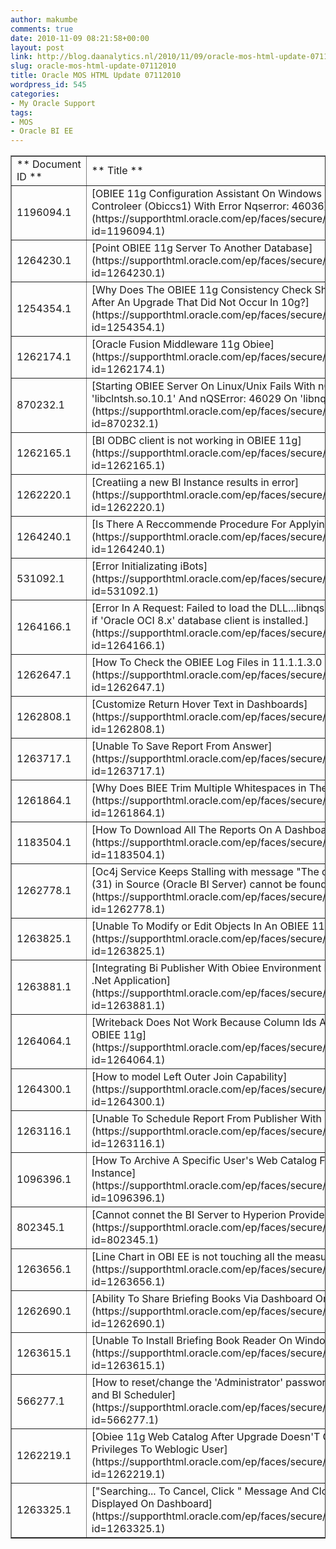 ```yaml
---
author: makumbe
comments: true
date: 2010-11-09 08:21:58+00:00
layout: post
link: http://blog.daanalytics.nl/2010/11/09/oracle-mos-html-update-07112010/
slug: oracle-mos-html-update-07112010
title: Oracle MOS HTML Update 07112010
wordpress_id: 545
categories:
- My Oracle Support
tags:
- MOS
- Oracle BI EE
---
```



<table cellpadding="0" cellspacing="3" border="1" width="100%" >
<tbody >
<tr >

<td >** Document ID **
</td>

<td >** Title **
</td>

<td >** Doc Type **
</td>

<td >** Modified Date **
</td>
</tr>
<tr >

<td >1196094.1
</td>

<td >[OBIEE 11g Configuration Assistant On Windows Fails To Start The Cluster Controleer (Obiccs1) With Error Nqserror: 46036](https://supporthtml.oracle.com/ep/faces/secure/km/DocumentDisplay.jspx?id=1196094.1)
</td>

<td >PROBLEM
</td>

<td >01-NOV-10
</td>
</tr>
<tr >

<td >1264230.1
</td>

<td >[Point OBIEE 11g Server To Another Database](https://supporthtml.oracle.com/ep/faces/secure/km/DocumentDisplay.jspx?id=1264230.1)
</td>

<td >HOWTO
</td>

<td >05-NOV-10
</td>
</tr>
<tr >

<td >1254354.1
</td>

<td >[Why Does The OBIEE 11g Consistency Check Show Errors And Warnings After An Upgrade That Did Not Occur In 10g?](https://supporthtml.oracle.com/ep/faces/secure/km/DocumentDisplay.jspx?id=1254354.1)
</td>

<td >HOWTO
</td>

<td >02-NOV-10
</td>
</tr>
<tr >

<td >1262174.1
</td>

<td >[Oracle Fusion Middleware 11g Obiee](https://supporthtml.oracle.com/ep/faces/secure/km/DocumentDisplay.jspx?id=1262174.1)
</td>

<td >HOWTO
</td>

<td >01-NOV-10
</td>
</tr>
<tr >

<td >870232.1
</td>

<td >[Starting OBIEE Server On Linux/Unix Fails With nQSError: 10058 On 'libclntsh.so.10.1' And nQSError: 46029 On 'libnqsdbgatewayoci10g.so'](https://supporthtml.oracle.com/ep/faces/secure/km/DocumentDisplay.jspx?id=870232.1)
</td>

<td >PROBLEM
</td>

<td >02-NOV-10
</td>
</tr>
<tr >

<td >1262165.1
</td>

<td >[BI ODBC client is not working in OBIEE 11g](https://supporthtml.oracle.com/ep/faces/secure/km/DocumentDisplay.jspx?id=1262165.1)
</td>

<td >PROBLEM
</td>

<td >01-NOV-10
</td>
</tr>
<tr >

<td >1262220.1
</td>

<td >[Creatiing a new BI Instance results in error](https://supporthtml.oracle.com/ep/faces/secure/km/DocumentDisplay.jspx?id=1262220.1)
</td>

<td >PROBLEM
</td>

<td >01-NOV-10
</td>
</tr>
<tr >

<td >1264240.1
</td>

<td >[Is There A Reccommende Procedure For Applying A Patch To Obiee](https://supporthtml.oracle.com/ep/faces/secure/km/DocumentDisplay.jspx?id=1264240.1)
</td>

<td >HOWTO
</td>

<td >05-NOV-10
</td>
</tr>
<tr >

<td >531092.1
</td>

<td >[Error Initializating iBots](https://supporthtml.oracle.com/ep/faces/secure/km/DocumentDisplay.jspx?id=531092.1)
</td>

<td >PROBLEM
</td>

<td >04-NOV-10
</td>
</tr>
<tr >

<td >1264166.1
</td>

<td >[Error In A Request: Failed to load the DLL...libnqsdbgatewayoci8i.so. Check if 'Oracle OCI 8.x' database client is installed.](https://supporthtml.oracle.com/ep/faces/secure/km/DocumentDisplay.jspx?id=1264166.1)
</td>

<td >PROBLEM
</td>

<td >05-NOV-10
</td>
</tr>
<tr >

<td >1262647.1
</td>

<td >[How To Check the OBIEE Log Files in 11.1.1.3.0 Version.](https://supporthtml.oracle.com/ep/faces/secure/km/DocumentDisplay.jspx?id=1262647.1)
</td>

<td >HOWTO
</td>

<td >02-NOV-10
</td>
</tr>
<tr >

<td >1262808.1
</td>

<td >[Customize Return Hover Text in Dashboards](https://supporthtml.oracle.com/ep/faces/secure/km/DocumentDisplay.jspx?id=1262808.1)
</td>

<td >HOWTO
</td>

<td >02-NOV-10
</td>
</tr>
<tr >

<td >1263717.1
</td>

<td >[Unable To Save Report From Answer](https://supporthtml.oracle.com/ep/faces/secure/km/DocumentDisplay.jspx?id=1263717.1)
</td>

<td >PROBLEM
</td>

<td >04-NOV-10
</td>
</tr>
<tr >

<td >1261864.1
</td>

<td >[Why Does BIEE Trim Multiple Whitespaces in The Data to One Space Only?](https://supporthtml.oracle.com/ep/faces/secure/km/DocumentDisplay.jspx?id=1261864.1)
</td>

<td >HOWTO
</td>

<td >31-OCT-10
</td>
</tr>
<tr >

<td >1183504.1
</td>

<td >[How To Download All The Reports On A Dashboard To A Single Excel File?](https://supporthtml.oracle.com/ep/faces/secure/km/DocumentDisplay.jspx?id=1183504.1)
</td>

<td >HOWTO
</td>

<td >02-NOV-10
</td>
</tr>
<tr >

<td >1262778.1
</td>

<td >[Oc4j Service Keeps Stalling with message "The description for Event ID (31) in Source (Oracle BI Server) cannot be found"](https://supporthtml.oracle.com/ep/faces/secure/km/DocumentDisplay.jspx?id=1262778.1)
</td>

<td >PROBLEM
</td>

<td >02-NOV-10
</td>
</tr>
<tr >

<td >1263825.1
</td>

<td >[Unable To Modify or Edit Objects In An OBIEE 11g Repository](https://supporthtml.oracle.com/ep/faces/secure/km/DocumentDisplay.jspx?id=1263825.1)
</td>

<td >PROBLEM
</td>

<td >04-NOV-10
</td>
</tr>
<tr >

<td >1263881.1
</td>

<td >[Integrating Bi Publisher With Obiee Environment In Sso With An External .Net Application](https://supporthtml.oracle.com/ep/faces/secure/km/DocumentDisplay.jspx?id=1263881.1)
</td>

<td >PROBLEM
</td>

<td >05-NOV-10
</td>
</tr>
<tr >

<td >1264064.1
</td>

<td >[Writeback Does Not Work Because Column Ids Are Randomly Generated In OBIEE 11g](https://supporthtml.oracle.com/ep/faces/secure/km/DocumentDisplay.jspx?id=1264064.1)
</td>

<td >PROBLEM
</td>

<td >05-NOV-10
</td>
</tr>
<tr >

<td >1264300.1
</td>

<td >[How to model Left Outer Join Capability](https://supporthtml.oracle.com/ep/faces/secure/km/DocumentDisplay.jspx?id=1264300.1)
</td>

<td >PROBLEM
</td>

<td >05-NOV-10
</td>
</tr>
<tr >

<td >1263116.1
</td>

<td >[Unable To Schedule Report From Publisher With Bi Ee Security Model](https://supporthtml.oracle.com/ep/faces/secure/km/DocumentDisplay.jspx?id=1263116.1)
</td>

<td >PROBLEM
</td>

<td >03-NOV-10
</td>
</tr>
<tr >

<td >1096396.1
</td>

<td >[How To Archive A Specific User's Web Catalog For Moving To Another Instance](https://supporthtml.oracle.com/ep/faces/secure/km/DocumentDisplay.jspx?id=1096396.1)
</td>

<td >HOWTO
</td>

<td >03-NOV-10
</td>
</tr>
<tr >

<td >802345.1
</td>

<td >[Cannot connet the BI Server to Hyperion Provider cluster.](https://supporthtml.oracle.com/ep/faces/secure/km/DocumentDisplay.jspx?id=802345.1)
</td>

<td >HOWTO
</td>

<td >04-NOV-10
</td>
</tr>
<tr >

<td >1263656.1
</td>

<td >[Line Chart in OBI EE is not touching all the measured points for the Legend](https://supporthtml.oracle.com/ep/faces/secure/km/DocumentDisplay.jspx?id=1263656.1)
</td>

<td >PROBLEM
</td>

<td >04-NOV-10
</td>
</tr>
<tr >

<td >1262690.1
</td>

<td >[Ability To Share Briefing Books Via Dashboard Or Preferably Links](https://supporthtml.oracle.com/ep/faces/secure/km/DocumentDisplay.jspx?id=1262690.1)
</td>

<td >PROBLEM
</td>

<td >02-NOV-10
</td>
</tr>
<tr >

<td >1263615.1
</td>

<td >[Unable To Install Briefing Book Reader On Windows 7](https://supporthtml.oracle.com/ep/faces/secure/km/DocumentDisplay.jspx?id=1263615.1)
</td>

<td >PROBLEM
</td>

<td >04-NOV-10
</td>
</tr>
<tr >

<td >566277.1
</td>

<td >[How to reset/change the 'Administrator' password in OBIEE, BI Publisher and BI Scheduler](https://supporthtml.oracle.com/ep/faces/secure/km/DocumentDisplay.jspx?id=566277.1)
</td>

<td >HOWTO
</td>

<td >04-NOV-10
</td>
</tr>
<tr >

<td >1262219.1
</td>

<td >[Obiee 11g Web Catalog After Upgrade Doesn'T Give Administrative Privileges To Weblogic User](https://supporthtml.oracle.com/ep/faces/secure/km/DocumentDisplay.jspx?id=1262219.1)
</td>

<td >PROBLEM
</td>

<td >05-NOV-10
</td>
</tr>
<tr >

<td >1263325.1
</td>

<td >["Searching... To Cancel, Click " Message And Clock Icon Missing, Not Displayed On Dashboard](https://supporthtml.oracle.com/ep/faces/secure/km/DocumentDisplay.jspx?id=1263325.1)
</td>

<td >PROBLEM
</td>

<td >03-NOV-10
</td>
</tr>
</tbody>
</table>

